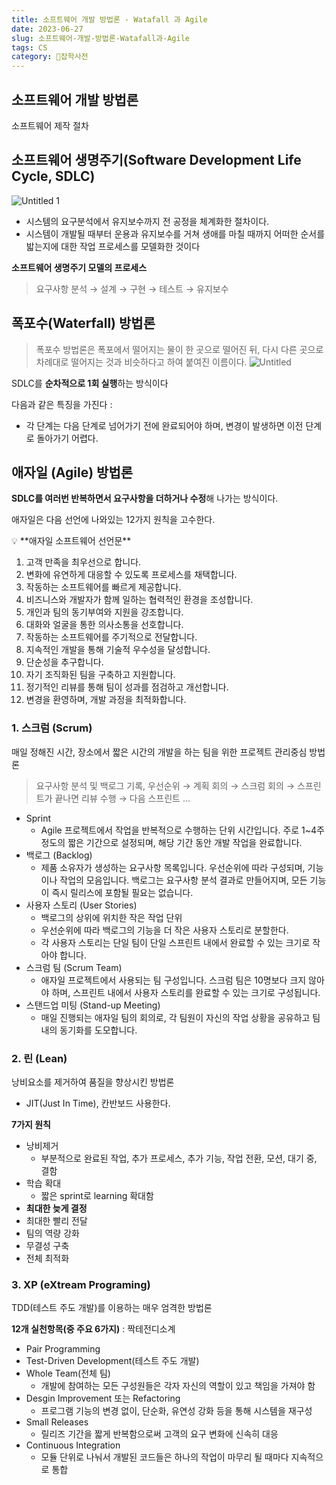```yaml
---
title: 소프트웨어 개발 방법론 - Watafall 과 Agile
date: 2023-06-27
slug: 소프트웨어-개발-방법론-Watafall과-Agile
tags: CS
category: 🙏잡학사전
---
```


## 소프트웨어 개발 방법론

소프트웨어 제작 절차

## 소프트웨어 생명주기(Software Development Life Cycle, SDLC)

![Untitled 1](https://github.com/shyjnnn/shyjnnn.dev/assets/81355590/382ece82-4327-4bd3-b447-5220c2c4bb8b)

- 시스템의 요구분석에서 유지보수까지 전 공정을 체계화한 절차이다.
- 시스템이 개발될 때부터 운용과 유지보수를 거쳐 생애를 마칠 때까지 어떠한 순서를 밟는지에 대한 작업 프로세스를 모델화한 것이다

**소프트웨어 생명주기 모델의 프로세스**

> 요구사항 분석 → 설계 → 구현 → 테스트 → 유지보수

## **폭포수(Waterfall) 방법론**

> 폭포수 방법론은 폭포에서 떨어지는 물이 한 곳으로 떨어진 뒤, 다시 다른 곳으로 차례대로 떨어지는 것과 비슷하다고 하여 붙여진 이름이다.
> ![Untitled](https://github.com/shyjnnn/shyjnnn.dev/assets/81355590/1914d806-186a-4043-8e52-50f34446ae65)

SDLC를 **순차적으로 1회 실행**하는 방식이다

다음과 같은 특징을 가진다 :

- 각 단계는 다음 단계로 넘어가기 전에 완료되어야 하며, 변경이 발생하면 이전 단계로 돌아가기 어렵다.

## 애자일 (Agile) 방법론

**SDLC를 여러번 반복하면서 요구사항을 더하거나 수정**해 나가는 방식이다.

애자일은 다음 선언에 나와있는 12가지 원칙을 고수한다.

<aside>
💡 **애자일 소프트웨어 선언문**

1. 고객 만족을 최우선으로 합니다.
2. 변화에 유연하게 대응할 수 있도록 프로세스를 채택합니다.
3. 작동하는 소프트웨어를 빠르게 제공합니다.
4. 비즈니스와 개발자가 함께 일하는 협력적인 환경을 조성합니다.
5. 개인과 팀의 동기부여와 지원을 강조합니다.
6. 대화와 얼굴을 통한 의사소통을 선호합니다.
7. 작동하는 소프트웨어를 주기적으로 전달합니다.
8. 지속적인 개발을 통해 기술적 우수성을 달성합니다.
9. 단순성을 추구합니다.
10. 자기 조직화된 팀을 구축하고 지원합니다.
11. 정기적인 리뷰를 통해 팀이 성과를 점검하고 개선합니다.
12. 변경을 환영하며, 개발 과정을 최적화합니다.
</aside>

### 1. 스크럼 (Scrum)

매일 정해진 시간, 장소에서 짧은 시간의 개발을 하는 팀을 위한 프로젝트 관리중심 방법론

> 요구사항 분석 및 백로그 기록, 우선순위 → 계획 회의 → 스크럼 회의 → 스프린트가 끝나면 리뷰 수행 → 다음 스프린트 …

- Sprint
  - Agile 프로젝트에서 작업을 반복적으로 수행하는 단위 시간입니다. 주로 1~4주 정도의 짧은 기간으로 설정되며, 해당 기간 동안 개발 작업을 완료합니다.
- 백로그 (Backlog)
  - 제품 소유자가 생성하는 요구사항 목록입니다. 우선순위에 따라 구성되며, 기능이나 작업의 모음입니다. 백로그는 요구사항 분석 결과로 만들어지며, 모든 기능이 즉시 릴리스에 포함될 필요는 없습니다.
- 사용자 스토리 (User Stories)
  - 백로그의 상위에 위치한 작은 작업 단위
  - 우선순위에 따라 백로그의 기능을 더 작은 사용자 스토리로 분할한다.
  - 각 사용자 스토리는 단일 팀이 단일 스프린트 내에서 완료할 수 있는 크기로 작아야 합니다.
- 스크럼 팀 (Scrum Team)
  - 애자일 프로젝트에서 사용되는 팀 구성입니다. 스크럼 팀은 10명보다 크지 않아야 하며, 스프린트 내에서 사용자 스토리를 완료할 수 있는 크기로 구성됩니다.
- 스탠드업 미팅 (Stand-up Meeting)
  - 매일 진행되는 애자일 팀의 회의로, 각 팀원이 자신의 작업 상황을 공유하고 팀 내의 동기화를 도모합니다.

### 2. 린 (**Lean)**

낭비요소를 제거하여 품질을 향상시킨 방법론

- JIT(Just In Time), 칸반보드 사용한다.

**7가지 원칙**

- 낭비제거
  - 부분적으로 완료된 작업, 추가 프로세스, 추가 기능, 작업 전환, 모션, 대기 중, 결함
- 학습 확대
  - 짧은 sprint로 learning 확대함
- **최대한 늦게 결정**
- 최대한 빨리 전달
- 팀의 역량 강화
- 무결성 구축
- 전체 최적화

### 3. **XP (eXtream Programing)**

TDD(테스트 주도 개발)를 이용하는 매우 엄격한 방법론

**12개 실천항목(중 주요 6가지)** : 짝테전디소계

- Pair Programming
- Test-Driven Development(테스트 주도 개발)
- Whole Team(전체 팀)
  - 개발에 참여하는 모든 구성원들은 각자 자신의 역할이 있고 책임을 가져야 함
- Desgin Improvement 또는 Refactoring
  - 프로그램 기능의 변경 없이, 단순화, 유연성 강화 등을 통해 시스템을 재구성
- Small Releases
  - 릴리즈 기간을 짧게 반복함으로써 고객의 요구 변화에 신속히 대응
- Continuous Integration
  - 모듈 단위로 나눠서 개발된 코드들은 하나의 작업이 마무리 될 때마다 지속적으로 통합
